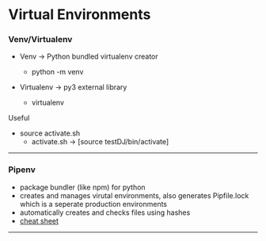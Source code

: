 Virtual Environments
===

### Venv/Virtualenv

- Venv -> Python bundled virtualenv creator
    - python -m venv <myvenv>

- Virtualenv -> py3 external library
    - virtualenv <myvenv>

Useful
- source activate.sh
    - activate.sh -> [source testDJ/bin/activate]


---

### Pipenv

- package bundler (like npm) for python
- creates and manages virutal environments, also generates Pipfile.lock which is a seperate production environments
- automatically creates and checks files using hashes
- [cheat sheet](https://gist.github.com/bradtraversy/c70a93d6536ed63786c434707b898d55)



---

